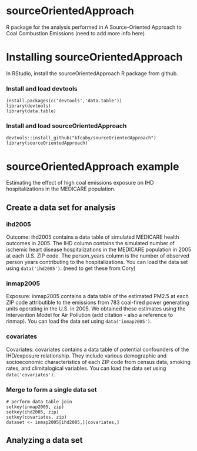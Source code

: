 # sourceOrientedApproach
R package for the analysis performed in A Source-Oriented Approach to Coal Combustion Emissions (need to add more info here)

# Installing sourceOrientedApproach
In RStudio, install the sourceOrientedApproach R package from github.  
### Install and load devtools
```
install.packages(c('devtools','data.table'))
library(devtools)
library(data.table)
```
### Install and load sourceOrientedApproach
```
devtools::install_github("kfcaby/sourceOrientedApproach")
library(sourceOrientedApproach)
```
# sourceOrientedApproach example

Estimating the effect of high coal emissions exposure on IHD hospitalizations in the MEDICARE population.

## Create a data set for analysis

### ihd2005 
Outcome: ihd2005 contains a data table of simulated MEDICARE health outcomes in 2005.  The IHD column contains the simulated number of ischemic heart disease hospitalizations in the MEDICARE population in 2005 at each U.S. ZIP code.  The person_years column is the number of observed person years contributing to the hospitalizations.  You can load the data set using ```data('ihd2005')```. (need to get these from Cory)

### inmap2005
Exposure: inmap2005 contains a data table of the estimated PM2.5 at each ZIP code attributible to the emissions from 783 coal-fired power generating units operating in the U.S. in 2005.  We obtained these estimates using the Intervention Model for Air Pollution (add citation - also a reference to rinmap). You can load the data set using ```data('inmap2005')```.

### covariates
Covariates: covariates contains a data table of potential confounders of the IHD/exposure relationship. They include various demographic and socioeconomic characteristics of each ZIP code from census data, smoking rates, and climitalogical variables. You can load the data set using ```data('covariates')```.

### Merge to form a single data set
```
# perform data table join
setkey(inmap2005, zip)
setkey(ihd2005, zip)
setkey(covariates, zip)
dataset <- inmap2005[ihd2005,][covariates,]
```
## Analyzing a data set


